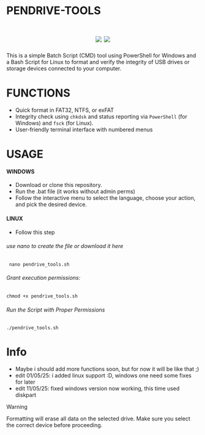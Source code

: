 # PENDRIVE-TOOLS

 <!DOCTYPE html>
<html lang="en">
<head>
    <meta charset="UTF-8">
    <meta name="viewport" content="width=device-width, initial-scale=1.0">
</head>
<body>
    <h1 align="center">
        <img src="https://i.ibb.co/DgtTzwmC/Screenshot-2.png"/>
        <img src="https://i.ibb.co/nsFR4T4h/Captura-de-tela-de-2025-05-01-19-46-50.png"/>
    </h1>


 
 This is a simple Batch Script (CMD) tool using PowerShell for Windows and a Bash Script for Linux to format and verify the integrity of USB drives or storage devices connected to your computer.


 # FUNCTIONS
- Quick format in FAT32, NTFS, or exFAT
- Integrity check using `chkdsk` and status reporting via `PowerShell` (for Windows) and `fsck` (for Linux).
- User-friendly terminal interface with numbered menus
# USAGE
#### WINDOWS

- Download or clone this repository.
- Run the .bat file (it works without admin perms)
- Follow the interactive menu to select the language, choose your action, and pick the desired device.

#### LINUX
- Follow this step 
###### use nano to create the file or download it here
```
 nano pendrive_tools.sh
```
###### Grant execution permissions:
```
chmod +x pendrive_tools.sh
```
###### Run the Script with Proper Permissions
```
./pendrive_tools.sh
```
# Info
- Maybe i should add more functions soon, but for now it will be like that ;)
- edit 01/05/25: i added linux support :D, windows one need some fixes for later
- edit 11/05/25: fixed windows version now working, this time used diskpart


>[!WARNING]
>Formatting will erase all data on the selected drive.
>Make sure you select the correct device before proceeding.
